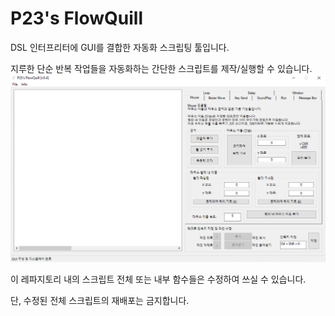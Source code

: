 # P23's FlowQuill
DSL 인터프리터에 GUI를 결합한 자동화 스크립팅 툴입니다.

지루한 단순 반복 작업들을 자동화하는 간단한 스크립트를 제작/실행할 수 있습니다.
![v0.4 preview](preview.png)


이 레파지토리 내의 스크립트 전체 또는 내부 함수들은 수정하여 쓰실 수 있습니다.

단, 수정된 전체 스크립트의 재배포는 금지합니다.
